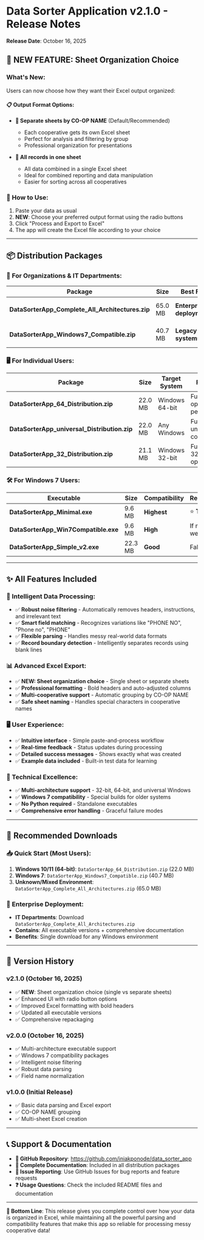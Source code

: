 # Data Sorter Application v2.1.0 - Release Notes
**Release Date**: October 16, 2025

## 🎉 **NEW FEATURE: Sheet Organization Choice**

### **What's New:**
Users can now choose how they want their Excel output organized:

#### **📋 Output Format Options:**
- **🔸 Separate sheets by CO-OP NAME** (Default/Recommended)
  - Each cooperative gets its own Excel sheet
  - Perfect for analysis and filtering by group
  - Professional organization for presentations
  
- **🔸 All records in one sheet**
  - All data combined in a single Excel sheet
  - Ideal for combined reporting and data manipulation
  - Easier for sorting across all cooperatives

### **🎯 How to Use:**
1. Paste your data as usual
2. **NEW**: Choose your preferred output format using the radio buttons
3. Click "Process and Export to Excel"
4. The app will create the Excel file according to your choice

---

## 📦 **Distribution Packages**

### **🏢 For Organizations & IT Departments:**
| Package | Size | Best For | Includes |
|---------|------|----------|----------|
| **DataSorterApp_Complete_All_Architectures.zip** | 65.0 MB | **Enterprise deployment** | All executables + docs |
| **DataSorterApp_Windows7_Compatible.zip** | 40.7 MB | **Legacy systems** | 3 Windows 7 optimized versions |

### **🖥️ For Individual Users:**
| Package | Size | Target System | Features |
|---------|------|---------------|----------|
| **DataSorterApp_64_Distribution.zip** | 22.0 MB | Windows 64-bit | Full features, optimal performance |
| **DataSorterApp_universal_Distribution.zip** | 22.0 MB | Any Windows | Full features, universal compatibility |
| **DataSorterApp_32_Distribution.zip** | 21.1 MB | Windows 32-bit | Full features, 32-bit optimized |

### **🛠️ For Windows 7 Users:**
| Executable | Size | Compatibility | Recommendation |
|------------|------|---------------|----------------|
| **DataSorterApp_Minimal.exe** | 9.6 MB | **Highest** | ⭐ **Try this first** |
| **DataSorterApp_Win7Compatible.exe** | 9.6 MB | **High** | If minimal works well |
| **DataSorterApp_Simple_v2.exe** | 22.3 MB | **Good** | Fallback option |

---

## ✨ **All Features Included**

### **🧠 Intelligent Data Processing:**
- ✅ **Robust noise filtering** - Automatically removes headers, instructions, and irrelevant text
- ✅ **Smart field matching** - Recognizes variations like "PHONE NO", "Phone no", "PHONE"
- ✅ **Flexible parsing** - Handles messy real-world data formats
- ✅ **Record boundary detection** - Intelligently separates records using blank lines

### **📊 Advanced Excel Export:**
- ✅ **NEW: Sheet organization choice** - Single sheet or separate sheets
- ✅ **Professional formatting** - Bold headers and auto-adjusted columns
- ✅ **Multi-cooperative support** - Automatic grouping by CO-OP NAME
- ✅ **Safe sheet naming** - Handles special characters in cooperative names

### **🖥️ User Experience:**
- ✅ **Intuitive interface** - Simple paste-and-process workflow
- ✅ **Real-time feedback** - Status updates during processing
- ✅ **Detailed success messages** - Shows exactly what was created
- ✅ **Example data included** - Built-in test data for learning

### **🔧 Technical Excellence:**
- ✅ **Multi-architecture support** - 32-bit, 64-bit, and universal Windows
- ✅ **Windows 7 compatibility** - Special builds for older systems
- ✅ **No Python required** - Standalone executables
- ✅ **Comprehensive error handling** - Graceful failure modes

---

## 🚀 **Recommended Downloads**

### **📥 Quick Start (Most Users):**
1. **Windows 10/11 (64-bit)**: `DataSorterApp_64_Distribution.zip` (22.0 MB)
2. **Windows 7**: `DataSorterApp_Windows7_Compatible.zip` (40.7 MB)
3. **Unknown/Mixed Environment**: `DataSorterApp_Complete_All_Architectures.zip` (65.0 MB)

### **💼 Enterprise Deployment:**
- **IT Departments**: Download `DataSorterApp_Complete_All_Architectures.zip`
- **Contains**: All executable versions + comprehensive documentation
- **Benefits**: Single download for any Windows environment

---

## 🔄 **Version History**

### **v2.1.0** (October 16, 2025)
- ✅ **NEW**: Sheet organization choice (single vs separate sheets)
- ✅ Enhanced UI with radio button options
- ✅ Improved Excel formatting with bold headers
- ✅ Updated all executable versions
- ✅ Comprehensive repackaging

### **v2.0.0** (October 16, 2025)
- ✅ Multi-architecture executable support
- ✅ Windows 7 compatibility packages
- ✅ Intelligent noise filtering
- ✅ Robust data parsing
- ✅ Field name normalization

### **v1.0.0** (Initial Release)
- ✅ Basic data parsing and Excel export
- ✅ CO-OP NAME grouping
- ✅ Multi-sheet Excel creation

---

## 📞 **Support & Documentation**

- **📂 GitHub Repository**: https://github.com/iniakponode/data_sorter_app
- **📖 Complete Documentation**: Included in all distribution packages
- **🐛 Issue Reporting**: Use GitHub Issues for bug reports and feature requests
- **❓ Usage Questions**: Check the included README files and documentation

---

**🎯 Bottom Line**: This release gives you complete control over how your data is organized in Excel, while maintaining all the powerful parsing and compatibility features that make this app so reliable for processing messy cooperative data!